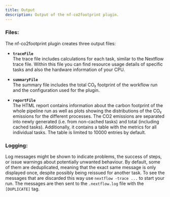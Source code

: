 ```yaml
---
title: Output
description: Output of the nf-co2footprint plugin.
---
```


### Files:

The nf-co2footprint plugin creates three output files:

- **`traceFile`**  
  The trace file includes calculations for each task, similar to the Nextflow trace file. Within this file you can find resource usage details of specific tasks and also the hardware information of your CPU.

- **`summaryFile`**  
  The summary file includes the total CO₂ footprint of the workflow run and the configuration used for the plugin.
  
- **`reportFile`**  
  The HTML report contains information about the carbon footprint of the whole pipeline run as well as plots showing the distributions of the CO₂ emissions for the different processes. The CO2 emissions are separated into newly generated (i.e. from non-cached tasks) and total (including cached tasks). Additionally, it contains a table with the metrics for all individual tasks. The table is limited to 10000 entries by default.

### Logging:
Log messages might be shown to indicate problems, the success of steps, or issue warnings about potentially unwanted behaviour. By default, some of them are deduplicated, meaning that the exact same message is only displayed once, despite possibly being reissued for another task. To see the messages that are discarded this way use `nextflow -trace ...` to start your run. The messages are then sent to the `.nextflow.log` file with the `[DUPLICATE]` tag.
